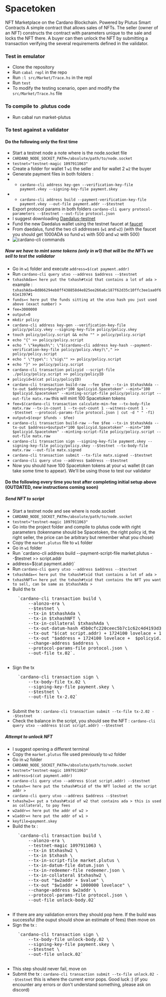 # Spacetoken
NFT Marketplace on the Cardano Blockchain. Powered by Plutus Smart Contracts
A simple contract that allows sales of NFTs. The seller (owner of an NFT) constructs the contract with parameters unique to the sale and locks the NFT there.
A buyer can then unlock the NFT by submitting a transaction verifying the several requirements defined in the validator.

### Test in emulator
* Clone the repository
* Run `cabal repl` in the repo
* Run `:l src/Market/Trace.hs` in the repl
* Run `test`
* To modify the testing scenario, open and modify the `src/Market/Trace.hs` file

### To compile to .plutus code
* Run cabal run market-plutus
### To test against a validator
#### Do the following only the first time
* Start a testnet node a note where is the node.socket file
* `CARDANO_NODE_SOCKET_PATH=/absolute/path/to/node.socket`
* `testnet="testnet-magic 1097911063"`
* Create a folder for wallet 1 `w1` the seller and for wallet 2 `w2` the buyer
* Generate payment files in both folders :
*  * `cardano-cli address key-gen --verification-key-file payment.vkey --signing-key-file payment.skey`
*  * `cardano-cli address build --payment-verification-key-file payment.vkey --out-file payment.addr --$testnet`
* Export protocol params in both folders `cardano-cli query protocol-parameters --$testnet --out-file protocol.json`
* I suggest downloading <a href="https://testnets.cardano.org/en/testnets/cardano/get-started/wallet/">Daedalus-testnet</a>
* Fund the new Daedalus wallet using the testnet faucet at <a href="https://developers.cardano.org/docs/integrate-cardano/testnet-faucet">faucet</a>
* From daedalus, fund the two cli addresses (`w1` and `w2`) (with the faucet you should get 1000ADA so fund `w1` with 500 and `w2` with 500)
* ![cardano-cli commands](https://user-images.githubusercontent.com/103255942/175365475-a91d263d-ce00-4be2-ba3a-9d78f4486de4.PNG)

##### Now we have to mint some tokens (only in w1) that will be the NFTs we sell to test the validator
* Go in `w1` folder and execute `address=$(cat payment.addr)`
* Run `cardano-cli query utxo --address $address --$testnet`
* `txhashAda=< here put the txhash#txid that contains a lot of ada >` example : `txhashAda=8d866294eb8ff438858d4e825ee266a6c187f62d35c10ffc3ee1aa0f661e1397#1`
* `funds=< here put the funds sitting at the utxo hash you just used above (exact number) >`
* `fee=3000000`
* `output=0`
* `mkdir policy`
* `cardano-cli address key-gen --verification-key-file policy/policy.vkey --signing-key-file policy/policy.skey`
* `touch policy/policy.script && echo "" > policy/policy.script`
* `echo "{" >> policy/policy.script`
* `echo " \"keyHash\": \"$(cardano-cli address key-hash --payment-verification-key-file policy/policy.vkey)\"," >> policy/policy.script`
* `echo " \"type\": \"sig\"" >> policy/policy.script`
* `echo "}" >> policy/policy.script`
* `cardano-cli transaction policyid --script-file ./policy/policy.script >> policy/policyID`
* `policyid=$(cat policy/policyID)`
* `cardano-cli transaction build-raw --fee $fee --tx-in $txhashAda --tx-out $address+$output+"100 $policyid.Spacetoken" --mint="100 $policyid.Spacetoken" --minting-script-file policy/policy.script --out-file matx.raw` this will mint 100 Spacetoken tokens
* `fee=$(cardano-cli transaction calculate-min-fee --tx-body-file matx.raw --tx-in-count 1 --tx-out-count 1 --witness-count 1 --$testnet --protocol-params-file protocol.json | cut -d " " -f1)`
* `output=$(expr $funds - $fee)`
* `cardano-cli transaction build-raw --fee $fee --tx-in $txhashAda --tx-out $address+$output+"100 $policyid.Spacetoken" --mint="100 $policyid.Spacetoken" --minting-script-file policy/policy.script --out-file matx.raw`
* `cardano-cli transaction sign --signing-key-file payment.skey --signing-key-file policy/policy.skey --$testnet --tx-body-file matx.raw --out-file matx.signed`
* `cardano-cli transaction submit --tx-file matx.signed --$testnet`
* `cardano-cli query utxo --address $address --$testnet`
* Now you should have 100 Spacetoken tokens at your `w1` wallet (it can take some time to appear). We'll be using those to test our validator
#### Do the following every time you test after completing initial setup above (OUTDATED, new instructions coming soon)
##### Send NFT to script
* Start a testnet node and see where is node.socket
* `CARDANO_NODE_SOCKET_PATH=/absolute/path/to/node.socket`
* `testnet="testnet-magic 1097911063"`
* Go into the project folder and compile to plutus code with right parameters (tokenname should be Spacetoken, the right policy id, the right seller, the price can be arbitrary but remember what you chose)
* Copy the `market.plutus` file to `w1` folder
* Go in `w1` folder
* Run `cardano-cli address build --payment-script-file market.plutus --$testnet >> script.addr
* address=$(cat payment.addr)`
* Run `cardano-cli query utxo --address $address --$testnet`
* `txhashAda=< here put the txhash#txid that contains a lot of ada >`
* `txhashNFT=< here put the txhash#txid that contains the NFT you want to sell, can be same as $txhashAda >`
* Build the tx
    <pre>
    `cardano-cli transaction build \
        --alonzo-era \
        --$testnet \
        --tx-in $txhashAda \
        --tx-in $txhashNFT \
        --tx-in-collateral $txhashAda \
        --tx-out-datum-hash 45b0cfc220ceec5b7c1c62c4d4193d38e4eba48e8815729ce75f9c0ab0e4c1c0 \
        --tx-out "$(cat script.addr) + 1724100 lovelace + 1 $policyid.Spacetoken" \
        --tx-out "$address + 1724100 lovelace + <amount of Spacetoken tokens left> $policyid.Spacetoken" \
        --change-address $address \
        --protocol-params-file protocol.json \
        --out-file tx.02`.
    </pre>
* Sign the tx
    <pre>
    `cardano-cli transaction sign \
        --tx-body-file tx.02 \
        --signing-key-file payment.skey \
        --$testnet \
        --out-file tx-2.02`
     </pre>
* Submit the tx : `cardano-cli transaction submit --tx-file tx-2.02 --$testnet`
* Check the balance in the script, you should see the NFT : `cardano-cli query utxo --address $(cat script.addr) --$testnet`
##### Attempt to unlock NFT
* I suggest opening a different terminal
* Copy the `market.plutus` file used previously to `w2` folder
* Go in `w2` folder
* `CARDANO_NODE_SOCKET_PATH=/absolute/path/to/node.socket`
* `testnet="testnet-magic 1097911063"`
* `address=$(cat payment.addr)`
* `cardano-cli query utxo --address $(cat script.addr) --$testnet`
* `txhash=< here put the txhash#txid of the NFT locked at the script addr >`
* `cardano-cli query utxo --address $address --$testnet`
* `txhashw2=< put a txhash#txid of w2 that contains ada > this is used as collateral, to pay fees`
* `w2addr=< here put the addr of w2 >`
* `w1addr=< here put the addr of w1 >`
* `keyfile=payment.skey`
* Build the tx :
    <pre>
    `cardano-cli transaction build \
        --alonzo-era \
        --testnet-magic 1097911063 \
        --tx-in $txhashw2 \
        --tx-in $txhash \
        --tx-in-script-file market.plutus \
        --tx-in-datum-file datum.json \
        --tx-in-redeemer-file redeemer.json \
        --tx-in-collateral $txhashw2 \
        --tx-out "$w2addr + $value" \
        --tx-out "$w1addr + 1000000 lovelace" \
        --change-address $w2addr \
        --protocol-params-file protocol.json \
        --out-file unlock-body.02`
    </pre>
* If there are any validation errors they should pop here. If the build was successful (the ouput should show an estimate of fees) then move on
* Sign the tx :
    <pre>
    `cardano-cli transaction sign \
        --tx-body-file unlock-body.02 \
        --signing-key-file payment.skey \
        --$testnet \
        --out-file unlock.02`
    </pre>
* This step should never fail, move on
* Submit the tx : `cardano-cli transaction submit --tx-file unlock.02 --$testnet` this is where the current error pops. Good luck :) (if you encounter any errors or don't understand something, please ask on discord)
